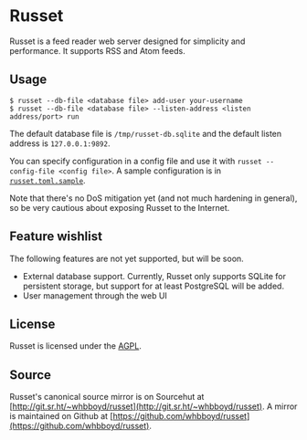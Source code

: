 # Russet

Russet is a feed reader web server designed for simplicity and performance. It
supports RSS and Atom feeds.

## Usage

```console
$ russet --db-file <database file> add-user your-username
$ russet --db-file <database file> --listen-address <listen address/port> run
```

The default database file is `/tmp/russet-db.sqlite` and the default listen
address is `127.0.0.1:9892`.

You can specify configuration in a config file and use it with
`russet --config-file <config file>`. A sample configuration is in
[`russet.toml.sample`](russet.toml.sample).

Note that there's no DoS mitigation yet (and not much hardening in general), so
be very cautious about exposing Russet to the Internet.

## Feature wishlist

The following features are not yet supported, but will be soon.

 * External database support. Currently, Russet only supports SQLite for
	persistent storage, but support for at least PostgreSQL will be added.
 * User management through the web UI

## License

Russet is licensed under the [AGPL](https://www.gnu.org/licenses/agpl-3.0.html).

## Source

Russet's canonical source mirror is on Sourcehut at
[http://git.sr.ht/~whbboyd/russet](http://git.sr.ht/~whbboyd/russet). A mirror
is maintained on Github at
[https://github.com/whbboyd/russet](https://github.com/whbboyd/russet).
